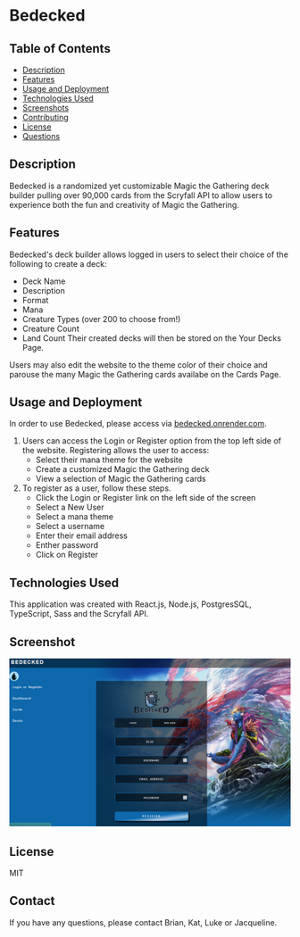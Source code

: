 # Bedecked 

## Table of Contents 
- [Description](#description)
- [Features](#features)
- [Usage and Deployment](#usage-and-deployment)
- [Technologies Used](#technologies-used)
- [Screenshots](#screenshots)
- [Contributing](#contributing)
- [License](#licence)
- [Questions](#questions)

## Description
Bedecked is a randomized yet customizable Magic the Gathering deck builder pulling over 90,000 cards from the Scryfall API to allow users to experience both the fun and creativity of Magic the Gathering.

## Features 
Bedecked's deck builder allows logged in users to select their choice of the following to create a deck: 
- Deck Name
- Description 
- Format
- Mana 
- Creature Types (over 200 to choose from!)
- Creature Count 
- Land Count
Their created decks will then be stored on the Your Decks Page. 

Users may also edit the website to the theme color of their choice and parouse the many Magic the Gathering cards availabe on the Cards Page. 

## Usage and Deployment
In order to use Bedecked, please access via [bedecked.onrender.com](bedecked.render.com). 
1. Users can access the Login or Register option from the top left side of the website. Registering allows the user to access: 
    - Select their mana theme for the website
    - Create a customized Magic the Gathering deck
    - View a selection of Magic the Gathering cards
2. To register as a user, follow these steps. 
    - Click the Login or Register link on the left side of the screen
    - Select a New User
    - Select a mana theme
    - Select a username
    - Enter their email address
    - Enther password
    - Click on Register

## Technologies Used 
This application was created with React.js, Node.js, PostgresSQL, TypeScript, Sass and the Scryfall API. 

## Screenshot
![Screenshot of Bedecked Login/ Register](../client/src/assets/Screenshot/App_Screenshot.png)

## License
MIT

## Contact
If you have any questions, please contact Brian, Kat, Luke or Jacqueline. 